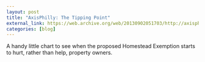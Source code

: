 ```yaml
---
layout: post
title: "AxisPhilly: The Tipping Point"
external_link: https://web.archive.org/web/20130902051703/http://axisphilly.org/article/the-tipping-point/
categories: [blog]
---
```


A handy little chart to see when the proposed Homestead Exemption starts to hurt, rather than help, property owners.